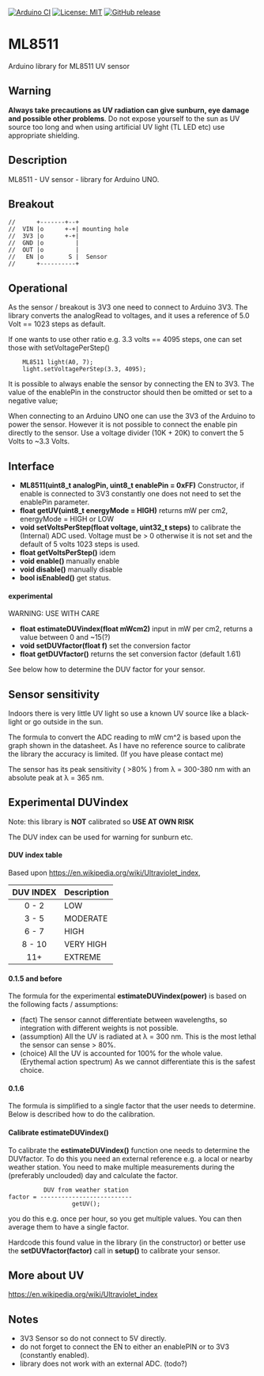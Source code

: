 
[![Arduino CI](https://github.com/RobTillaart/ML8511/workflows/Arduino%20CI/badge.svg)](https://github.com/marketplace/actions/arduino_ci)
[![License: MIT](https://img.shields.io/badge/license-MIT-green.svg)](https://github.com/RobTillaart/ML8511/blob/master/LICENSE)
[![GitHub release](https://img.shields.io/github/release/RobTillaart/ML8511.svg?maxAge=3600)](https://github.com/RobTillaart/ML8511/releases)

# ML8511

Arduino library for ML8511 UV sensor


## Warning

**Always take precautions as UV radiation can give sunburn, eye damage and possible other problems**. 
Do not expose yourself to the sun as UV source too long and when using artificial UV light 
(TL LED etc) use appropriate shielding.


## Description

ML8511 - UV sensor - library for Arduino UNO. 


## Breakout

```
//      +-------+--+
//  VIN |o      +-+| mounting hole
//  3V3 |o      +-+|
//  GND |o         |
//  OUT |o         |
//   EN |o       S |  Sensor
//      +----------+
```


## Operational

As the sensor / breakout is 3V3 one need to connect to Arduino 3V3.
The library converts the analogRead to voltages, and it uses a
reference of 5.0 Volt == 1023 steps as default.

If one wants to use other ratio e.g. 3.3 volts == 4095 steps, one
can set those with setVoltagePerStep()

```
    ML8511 light(A0, 7);
    light.setVoltagePerStep(3.3, 4095);
```

It is possible to always enable the sensor by connecting the EN to 3V3.
The value of the enablePin in the constructor should then be omitted 
or set to a negative value;

When connecting to an Arduino UNO one can use the 3V3 of the Arduino to power
the sensor. However it is not possible to connect the enable pin directly to the 
sensor. Use a voltage divider (10K + 20K) to convert the 5 Volts to ~3.3 Volts.


## Interface

- **ML8511(uint8_t analogPin, uint8_t enablePin = 0xFF)** Constructor, if enable is connected to 3V3 constantly one does not need to set the enablePin parameter.
- **float getUV(uint8_t energyMode = HIGH)** returns mW per cm2, energyMode = HIGH or LOW
- **void setVoltsPerStep(float voltage, uint32_t steps)** to calibrate the (Internal) ADC used. Voltage must be > 0 otherwise it is not set and the default of 5 volts 1023 steps is used.
- **float getVoltsPerStep()** idem
- **void enable()** manually enable
- **void disable()** manually disable
- **bool isEnabled()** get status.


#### experimental

WARNING: USE WITH CARE

- **float estimateDUVindex(float mWcm2)** input in mW per cm2, returns a value between 0 and ~15(?)
- **void setDUVfactor(float f)** set the conversion factor
- **float getDUVfactor()** returns the set conversion factor (default 1.61)

See below how to determine the DUV factor for your sensor.


## Sensor sensitivity

Indoors there is very little UV light so use a known UV source like 
a black-light or go outside in the sun.

The formula to convert the ADC reading to mW cm^2 is based upon the graph 
shown in the datasheet. As I have no reference source to calibrate the library
the accuracy is limited. (If you have please contact me)

The sensor has its peak sensitivity ( >80% ) from λ = 300-380 nm 
with an absolute peak at λ = 365 nm.


## Experimental DUVindex

Note: this library is **NOT** calibrated so **USE AT OWN RISK**

The DUV index can be used for warning for sunburn etc.

#### DUV index table

Based upon https://en.wikipedia.org/wiki/Ultraviolet_index,

| DUV INDEX | Description |
|:---------:|:------------|
|   0 - 2   |  LOW        |
|   3 - 5   |  MODERATE   |
|   6 - 7   |  HIGH       |
|   8 - 10  |  VERY HIGH  |
|   11+     |  EXTREME    |


#### 0.1.5 and before

The formula for the experimental **estimateDUVindex(power)** is based on
the following facts / assumptions:
- (fact) The sensor cannot differentiate between wavelengths, 
so integration with different weights is not possible.
- (assumption) All the UV is radiated at λ = 300 nm. 
This is the most lethal the sensor can sense > 80%.
- (choice) All the UV is accounted for 100% for the whole value. 
(Erythemal action spectrum) 
As we cannot differentiate this is the safest choice.


#### 0.1.6 

The formula is simplified to a single factor that the user needs to determine.
Below is described how to do the calibration. 


#### Calibrate estimateDUVindex()

To calibrate the **estimateDUVindex()** function one needs to determine
the DUVfactor. To do this you need an external reference e.g. a local or nearby
weather station. You need to make multiple measurements during the
(preferably unclouded) day and calculate the factor.

```
          DUV from weather station
factor = --------------------------
                  getUV();
```

you do this e.g. once per hour, so you get multiple values.
You can then average them to have a single factor.

Hardcode this found value in the library (in the constructor) or better
use the **setDUVfactor(factor)** call in **setup()** to calibrate your sensor.


## More about UV

https://en.wikipedia.org/wiki/Ultraviolet_index


## Notes

- 3V3 Sensor so do not connect to 5V directly.
- do not forget to connect the EN to either an enablePIN or to 3V3 (constantly enabled).
- library does not work with an external ADC. (todo?)

